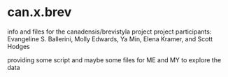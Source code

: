 # can.x.brev
info and files for the canadensis/brevistyla project
project participants:
Evangeline S. Ballerini, Molly Edwards, Ya Min, Elena Kramer, and Scott Hodges

providing some script and maybe some files for ME and MY to explore the data
